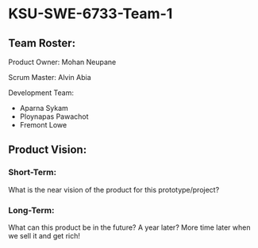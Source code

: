 # KSU-SWE-6733-Team-1

## Team Roster:
Product Owner: Mohan Neupane

Scrum Master: Alvin Abia

Development Team:
- Aparna Sykam
- Ploynapas Pawachot
- Fremont Lowe

## Product Vision:

### Short-Term:
What is the near vision of the product for this prototype/project?

### Long-Term:
What can this product be in the future? A year later? More time later when we sell it and get rich!
